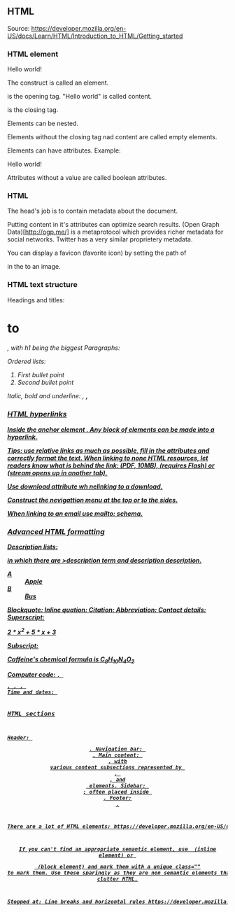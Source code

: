 ## HTML

Source: https://developer.mozilla.org/en-US/docs/Learn/HTML/Introduction_to_HTML/Getting_started

### HTML element

<p>Hello world!</p>

The construct is called an element.
<p> is the opening tag.
"Hello world" is called content.
</p> is the closing tag.

Elements can be nested.

Elements without the closing tag nad content are called empty elements.

Elements can have attributes. Example: <p class="note">Hello world!</p>

Attributes without a value are called boolean attributes.

### HTML <head>

The head's job is to contain metadata about the document.

Putting content in it's attributes can optimize search results. (Open Graph 
Data)[http://ogp.me/] is a metaprotocol which provides richer metadata for social networks.
Twitter has a very similar proprietery metadata.

You can display a favicon (favorite icon) by setting the path of 
<link href=""> in the <head> to an image.

### HTML text structure

Headings and titles: <h1> to <h6>, with h1 being the biggest
Paragraphs: <p>
Ordered lists:
<ol>
  <li>First bullet point</li>
  <li>Second bullet point</li>
</ol>
Italic, bold and underline: <i>, <b>, <u>

### HTML hyperlinks

Inside the anchor element <a href="" title="">. Any block of elements can 
be made into a hyperlink.

Tips: use relative links as much as possible, fill in the attributes and 
correctly format the text. When linking to none HTML resources, let readers
know what is behind the link: (PDF, 10MB), (requires Flash) or 
(stream opens up in another tab).

Use download attribute wh nelinking to a download.

Construct the nevigattion menu at the top or to the sides.

When linking to an email use mailto: schema.

### Advanced HTML formatting

Description lists: <dl> in which there are >description term and description description.
<dl>
  <dt>A</dt>
  <dd>Apple</dd>
  <dt>B</dt>
  <dd>Bus</dd>
</dl>
Blockquote: 
Inline quation:
Citation:
Abbreviation:
Contact details: <address>
Superscript: <p>2 * x<sup>2</sup> + 5 * x + 3 </p>
Subscript: <p>Caffeine's chemical formula is C<sub>8</sub>H<sub>10</sub>N<sub>4</sub>O<sub>2</sub></p>
Computer code: <code>, <pre>, <var>, <kbd>, <samp>
Time and dates: <time>

### HTML sections

Header: <header>.
Navigation bar: <nav>.
Main content: <main>, with various content subsections represented by <article>, <section>, and <div> elements.
Sidebar: <aside>; often placed inside <main>.
Footer: <footer>.

There are a lot of HTML elements: https://developer.mozilla.org/en-US/docs/Web/HTML/Element

If you can't find an appropriate semantic element, use <span> 
(inline element) or <div> (block element) and mark them with a unique 
class="" to mark them. Use these sparingly as they are non semantic 
elements that clutter HTML.

Stopped at: Line breaks and horizontal rules
https://developer.mozilla.org/en-US/docs/Learn/HTML/Introduction_to_HTML/Document_and_website_structure







